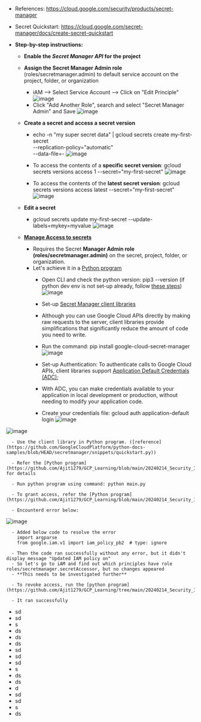 - References: https://cloud.google.com/security/products/secret-manager
- Secret Quickstart: https://cloud.google.com/secret-manager/docs/create-secret-quickstart

- **Step-by-step instructions:**
  - **Enable the *Secret Manager API* for the project**
  - **Assign the Secret Manager Admin role** (roles/secretmanager.admin) to default service account on the project, folder, or organization
    - iAM --> Select Service Account --> Click on "Edit Principle"  
![image](https://github.com/Ajit1279/GCP_Learning/assets/81754034/17d4a8ef-69a9-4267-9d14-dd72e2ecccc5)
    - Click "Add Another Role", search and select "Secret Manager Admin" and Save
![image](https://github.com/Ajit1279/GCP_Learning/assets/81754034/c6b53bf8-6c12-45ac-a116-4c2f1692bd83)

  - **Create a secret and access a secret version**
    - echo -n "my super secret data" | gcloud secrets create my-first-secret \
      --replication-policy="automatic" \
      --data-file=- 
![image](https://github.com/Ajit1279/GCP_Learning/assets/81754034/aaa55bb5-1d49-499c-9aa9-625eecf195d9)

    - To access the contents of a **specific secret version**: gcloud secrets versions access 1 --secret="my-first-secret"
![image](https://github.com/Ajit1279/GCP_Learning/assets/81754034/b365a242-8b10-4b27-8914-052c23d23e50)

    - To access the contents of the **latest secret version**: gcloud secrets versions access latest --secret="my-first-secret"  
![image](https://github.com/Ajit1279/GCP_Learning/assets/81754034/48d64a82-0ce9-4cbd-a1ae-96cd338ad2be)

  - **Edit a secret**
    - gcloud secrets update my-first-secret --update-labels=mykey=myvalue
![image](https://github.com/Ajit1279/GCP_Learning/assets/81754034/86430f67-6935-46ca-b3d0-203000057884)

  - **[Manage Access to secrets](https://cloud.google.com/secret-manager/docs/manage-access-to-secrets)**
    - Requires the Secret **Manager Admin role (roles/secretmanager.admin)** on the secret, project, folder, or organization.
    - Let's achieve it in a [Python program](https://github.com/Ajit1279/GCP_Learning/blob/main/20240214_Security_Identity/20240214_SecretManager/20240217_ManageAccess/Python/main.py)
      - Open CLI and check the python version: pip3 --version (if python dev env is not set-up already, follow [these steps](https://cloud.google.com/python/docs/setup#linux))
![image](https://github.com/Ajit1279/GCP_Learning/assets/81754034/38846b01-0790-49b7-a057-59229c512110)

      - Set-up [Secret Manager client libraries](https://cloud.google.com/secret-manager/docs/reference/libraries#client-libraries-install-python)
      - Although you can use Google Cloud APIs directly by making raw requests to the server, client libraries provide simplifications that significantly reduce the amount of code you need to write. 
      - Run the command: pip install google-cloud-secret-manager
![image](https://github.com/Ajit1279/GCP_Learning/assets/81754034/e34bed21-d0ff-485a-8137-641cc0dadb19)

      - Set-up Authentication: To authenticate calls to Google Cloud APIs, client libraries support [Application Default Credentials (ADC)](https://cloud.google.com/docs/authentication/application-default-credentials);
      
      - With ADC, you can make credentials available to your application in local development or production, without needing to modify your application code.

      - Create your credentials file: gcloud auth application-default login
![image](https://github.com/Ajit1279/GCP_Learning/assets/81754034/fb697bb9-2ba8-49eb-a009-ff879bbd7efe)

![image](https://github.com/Ajit1279/GCP_Learning/assets/81754034/992bb6f9-8c07-4e7c-aad9-fc82d1cfc069)

      - Use the client library in Python program. ([reference](https://github.com/GoogleCloudPlatform/python-docs-samples/blob/HEAD/secretmanager/snippets/quickstart.py))

      - Refer the [Python program](https://github.com/Ajit1279/GCP_Learning/blob/main/20240214_Security_Identity/20240214_SecretManager/20240217_ManageAccess/Python/main_useclintlibry.py) for details
      
      - Run python program using command: python main.py
      
      - To grant access, refer the [Python program](https://github.com/Ajit1279/GCP_Learning/blob/main/20240214_Security_Identity/20240214_SecretManager/20240217_ManageAccess/Python/main_grantaccess.py)
      
      - Encounterd error below:
![image](https://github.com/Ajit1279/GCP_Learning/assets/81754034/34703640-7bab-4ef5-84c0-7563ef504d01)

      - Added below code to resolve the error
        import argparse
        from google.iam.v1 import iam_policy_pb2  # type: ignore
      
      - Then the code ran successfully without any error, but it didn't display message "Updated IAM policy on"
      - So let's go to iAM and find out which principles have role roles/secretmanager.secretAccessor, but no changes appeared
      - **This needs to be investigated further** 
    
      - To revoke access, run the [python program](https://github.com/Ajit1279/GCP_Learning/tree/main/20240214_Security_Identity/20240214_SecretManager/20240217_ManageAccess/Python)
      
      - It ran successfully

  - sd
  - sd
  - s
  - ds
  - ds
  - ds
  - sd
  - sd
  - sd
  - s
  - ds
  - ds
  - d
  - sd
  - sd
  - s
  - ds
